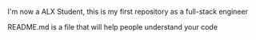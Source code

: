 I'm now a ALX Student, this is my first repository as a full-stack engineer

README.md is a file that will help people understand your code
